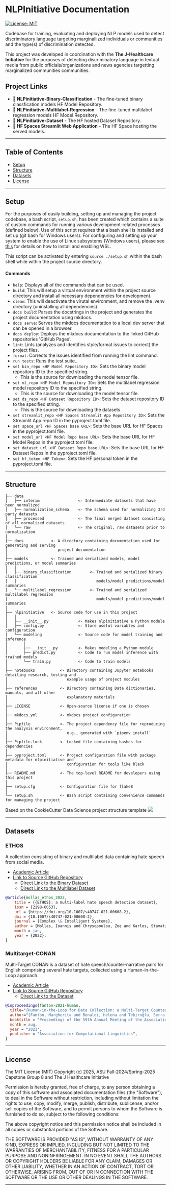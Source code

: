 # NLPInitiative Documentation

[![License: MIT](https://img.shields.io/badge/License-MIT-yellow.svg)](#license)

Codebase for training, evaluating and deploying NLP models used to detect discriminatory language targeting marginallized individuals or communities and the type(s) of discrimination detected.

This project was developed in coordination with the **<a href="https://www.j-initiative.org/" style="text-decoration:none">The J-Healthcare Initiative</a>** for the purposes of detecting discriminatory language in textual media from public officials/organizations and news agencies targetting marginalized communities communities.

## Project Links
- **<a href="https://huggingface.co/dlsmallw/NLPinitiative-Binary-Classification" style="text-decoration:none">🤗 NLPinitiative-Binary-Classification</a>** - The fine-tuned binary classfication models HF Model Repository.
- **<a href="https://huggingface.co/dlsmallw/NLPinitiative-Multilabel-Regression" style="text-decoration:none">🤗 NLPinitiative-Multilabel-Regression</a>** - The fine-tuned multilabel regression models HF Model Repository.
- **<a href="https://huggingface.co/datasets/dlsmallw/NLPinitiative-Dataset" style="text-decoration:none">🤗 NLPinitiative-Dataset</a>** - The HF hosted Dataset Repository.
- **<a href="https://huggingface.co/spaces/dlsmallw/NLPinitiative-Streamlit-App" style="text-decoration:none">🤗 HF Spaces Streamlit Web Application</a>** - The HF Space hosting the served models.

***

## Table of Contents

- [Setup](#setup)
- [Structure](#structure)
- [Datasets](#datasets)
- [License](#license)

***

## Setup

For the purposes of easily building, setting up and managing the project codebase, a bash script, `setup.sh`, has been created which contains a suite of custom commands for running various development-related processes (defined below). Use of this script requires that a bash shell is installed and set up (git bash for Windows users). For configuring and setting up your system to enable the use of Linux subsystems (Windows users), please see [this](https://www.google.com/search?client=firefox-b-d&q=Microsoft+windows+bash) for details on how to install and enabling WSL.

This script can be activated by entering `source ./setup.sh` within the bash shell while within the project source directory.

#### Commands
 - `help`: Displays all of the commands that can be used.
 - `build`: This will setup a virtual environment within the project source directory and install all necessary dependencies for development.
 - `clean`: This will deactivate the virutal environment, and remove the .venv directory (uninstalling all dependencies).
 - `docs build`: Parses the docstrings in the project and generates the project documentation using mkdocs.
 - `docs serve`: Serves the mkdocs documentation to a local dev server that can be opened in a browser.
 - `docs deploy`: Deploys the mkdocs documentation to the linked GitHub repositories 'GitHub Pages'.
 - `lint`: Lints (analyzes and identifies style/format issues to correct) the project files.
 - `format`: Corrects the issues identified from running the lint command.
 - `run tests`: Runs the test suite..
 - `set bin_repo <HF Model Repository ID>`: Sets the binary model repository ID to the specified string.
    - This is the source for downloading the model tensor file.
 - `set ml_repo <HF Model Repository ID>`: Sets the multilabel regression model repository ID to the specified string.
    - This is the source for downloading the model tensor file.
 - `set ds_repo <HF Dataset Repository ID>`: Sets the dataset repository ID to the specified string.
    - This is the source for downloading the datasets.
 - `set streamlit_repo <HF Spaces Streamlit App Repository ID>`: Sets the Streamlit App repo ID in the pyproject.toml file.
 - `set space_url <HF Spaces base URL>`: Sets the base URL for HF Spaces in the pyproject.toml file.
 - `set model_url <HF Model Repo base URL>`: Sets the base URL for HF Model Repos in the pyproject.toml file.
 - `set dataset_url <HF Dataset Repo base URL>`:  Sets the base URL for HF Dataset Repos in the pyproject.toml file.
 - `set hf_token <HF Token>`: Sets the HF personal token in the pyproject.toml file.

***

## Structure

```
├── data
│   ├── interim                 <- Intermediate datasets that have been normalized
│   ├── normalization_schema    <- The schema used for normalizing 3rd party datasets
│   ├── processed               <- The final merged dataset consisting of all normalized datasets
│   └── raw                     <- The original, raw datasets prior to normalization
│
├── docs            <- A directory containing documentation used for generating and serving 
│                      project documentation
│
├── models          <- Trained and serialized models, model predictions, or model summaries
│   │
│   ├── binary_classification        <- Trained and serialized binary classification 
│   │                                   models/model predictions/model summaries
│   └── multilabel_regression        <- Trained and serialized multilabel regression 
│                                       models/model predictions/model summaries
│
├── nlpinitiative   <- Source code for use in this project
│   │
│   ├── __init__.py             <- Makes nlpinitiative a Python module
│   ├── config.py               <- Store useful variables and configuration
│   └── modeling                <- Source code for model training and inference
│       │                
│       ├── __init__.py         <- Makes modeling a Python module
│       ├── predict.py          <- Code to run model inference with trained models          
│       └── train.py            <- Code to train models
│
├── notebooks           <- Directory containing Jupyter notebooks detailing research, testing and 
│                          example usage of project modules 
│
├── references          <- Directory containing Data dictionaries, manuals, and all other 
│                          explanatory materials
│
├── LICENSE             <- Open-source license if one is chosen
│
├── mkdocs.yml          <- mkdocs project configuration
│
├── Pipfile             <- The project dependency file for reproducing the analysis environment, 
│                          e.g., generated with `pipenv install`
│
├── Pipfile.lock        <- Locked file containing hashes for dependencies
│
├── pyproject.toml      <- Project configuration file with package metadata for nlpinitiative and 
│                          configuration for tools like black
│
├── README.md           <- The top-level README for developers using this project
│
├── setup.cfg           <- Configuration file for flake8
│
└── setup.sh            <- Bash script containing convenience commands for managing the project
```
<span>
    Based on the CookieCutter Data Science project structure template 
    <a target="_blank" href="https://cookiecutter-data-science.drivendata.org/">
        <img src="https://img.shields.io/badge/CCDS-Project%20template-328F97?logo=cookiecutter" />
    </a>
</span>

***

## Datasets

### ETHOS
A collection consisting of binary and multilabel data containing hate speech from social media.

 - [Academic Article](https://doi.org/10.1007/s40747-021-00608-2)
 - [Link to Source GitHub Repository](https://github.com/intelligence-csd-auth-gr/Ethos-Hate-Speech-Dataset)
    - [Direct Link to the Binary Dataset](https://github.com/intelligence-csd-auth-gr/Ethos-Hate-Speech-Dataset/blob/master/ethos/ethos_data/Ethos_Dataset_Binary.csv)
    - [Direct Link to the Multilabel Dataset](https://github.com/intelligence-csd-auth-gr/Ethos-Hate-Speech-Dataset/blob/master/ethos/ethos_data/Ethos_Dataset_Multi_Label.csv)

```bibtex
@article{mollas_ethos_2022,
    title = {{ETHOS}: a multi-label hate speech detection dataset},
    issn = {2198-6053},
    url = {https://doi.org/10.1007/s40747-021-00608-2},
    doi = {10.1007/s40747-021-00608-2},
    journal = {Complex \& Intelligent Systems},
    author = {Mollas, Ioannis and Chrysopoulou, Zoe and Karlos, Stamatis and Tsoumakas, Grigorios},
    month = jan,
    year = {2022},
}
```

### Multitarget-CONAN
Multi-Target CONAN is a dataset of hate speech/counter-narrative pairs for English comprising several hate targets, collected using a Human-in-the-Loop approach.

 - [Academic Article](https://doi.org/10.1007/s40747-021-00608-2)
 - [Link to Source GitHub Repository](https://github.com/marcoguerini/CONAN)
    - [Direct Link to the Dataset](https://github.com/marcoguerini/CONAN/blob/master/Multitarget-CONAN/Multitarget-CONAN.csv)

```bibtex
@inproceedings{fanton-2021-human,
  title="{Human-in-the-Loop for Data Collection: a Multi-Target Counter Narrative Dataset to Fight Online Hate Speech}",
  author="{Fanton, Margherita and Bonaldi, Helena and Tekiroğlu, Serra Sinem and Guerini, Marco}",
  booktitle = "Proceedings of the 59th Annual Meeting of the Association for Computational Linguistics",
  month = aug,
  year = "2021",
  publisher = "Association for Computational Linguistics",
}
```

***

## License

The MIT License (MIT)
Copyright (c) 2025, ASU Fall-2024/Spring-2025 Capstone Group 8 and The J Healthcare Initiative

Permission is hereby granted, free of charge, to any person obtaining a copy of this software and associated documentation files (the "Software"), to deal in the Software without restriction, including without limitation the rights to use, copy, modify, merge, publish, distribute, sublicense, and/or sell copies of the Software, and to permit persons to whom the Software is furnished to do so, subject to the following conditions:

The above copyright notice and this permission notice shall be included in all copies or substantial portions of the Software.

THE SOFTWARE IS PROVIDED "AS IS", WITHOUT WARRANTY OF ANY KIND, EXPRESS OR IMPLIED, INCLUDING BUT NOT LIMITED TO THE WARRANTIES OF MERCHANTABILITY, FITNESS FOR A PARTICULAR PURPOSE AND NONINFRINGEMENT. IN NO EVENT SHALL THE AUTHORS OR COPYRIGHT HOLDERS BE LIABLE FOR ANY CLAIM, DAMAGES OR OTHER LIABILITY, WHETHER IN AN ACTION OF CONTRACT, TORT OR OTHERWISE, ARISING FROM, OUT OF OR IN CONNECTION WITH THE SOFTWARE OR THE USE OR OTHER DEALINGS IN THE SOFTWARE.

***